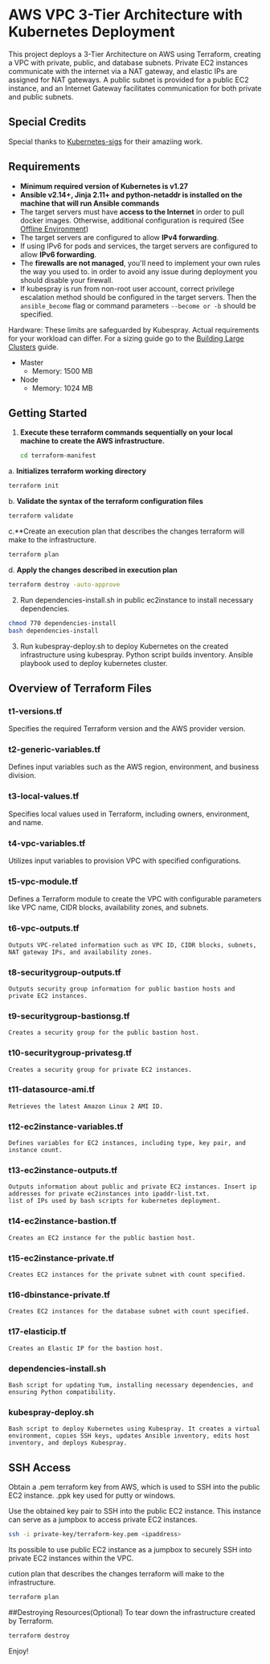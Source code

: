 # []()AWS VPC 3-Tier Architecture with Kubernetes Deployment []()

This project deploys a 3-Tier Architecture on AWS using Terraform, creating a VPC with private, public, and database subnets. Private EC2 instances communicate with the internet via a NAT gateway, and elastic IPs are assigned for NAT gateways. A public subnet is provided for a public EC2 instance, and an Internet Gateway facilitates communication for both private and public subnets.

## Special Credits

Special thanks to [Kubernetes-sigs](https://https://github.com/kubernetes-sigs) for their amaziing work.

## Requirements

- **Minimum required version of Kubernetes is v1.27**
- **Ansible v2.14+, Jinja 2.11+ and python-netaddr is installed on the machine that will run Ansible commands**
- The target servers must have **access to the Internet** in order to pull docker images. Otherwise, additional configuration is required (See [Offline Environment](docs/offline-environment.md))
- The target servers are configured to allow **IPv4 forwarding**.
- If using IPv6 for pods and services, the target servers are configured to allow **IPv6 forwarding**.
- The **firewalls are not managed**, you'll need to implement your own rules the way you used to.
    in order to avoid any issue during deployment you should disable your firewall.
- If kubespray is run from non-root user account, correct privilege escalation method
    should be configured in the target servers. Then the `ansible_become` flag
    or command parameters `--become or -b` should be specified.

Hardware:
These limits are safeguarded by Kubespray. Actual requirements for your workload can differ. For a sizing guide go to the [Building Large Clusters](https://kubernetes.io/docs/setup/cluster-large/#size-of-master-and-master-components) guide.

- Master
  - Memory: 1500 MB
- Node
  - Memory: 1024 MB


## Getting Started
1. **Execute these terraform commands sequentially on your local machine to create the AWS infrastructure.**
   ```bash
   cd terraform-manifest
   ```

a. **Initializes terraform working directory**
   ```bash
   terraform init
   ```

b. **Validate the syntax of the terraform configuration files**
   ```bash
   terraform validate
   ```

c.**Create an execution plan that describes the changes terraform will make to the infrastructure.
  ```bash
  terraform plan
  ```

d. **Apply the changes described in execution plan**
  ```bash
  terraform destroy -auto-approve
  ```


2. Run dependencies-install.sh in public ec2instance to install necessary dependencies.
  ```bash
  chmod 770 dependencies-install
  bash dependencies-install
  ```
3. Run kubespray-deploy.sh to deploy Kubernetes on the created infrastructure using kubespray.
   Python script builds inventory.
   Ansible playbook used to deploy kubernetes cluster.


## Overview of Terraform Files

### t1-versions.tf
   Specifies the required Terraform version and the AWS provider version.

### t2-generic-variables.tf
   Defines input variables such as the AWS region, environment, and business division.

### t3-local-values.tf
   Specifies local values used in Terraform, including owners, environment, and name.

### t4-vpc-variables.tf
   Utilizes input variables to provision VPC with specified configurations.

### t5-vpc-module.tf
   Defines a Terraform module to create the VPC with configurable parameters like VPC name, CIDR blocks, availability zones, and subnets.

### t6-vpc-outputs.tf
    Outputs VPC-related information such as VPC ID, CIDR blocks, subnets, NAT gateway IPs, and availability zones.

### t8-securitygroup-outputs.tf
    Outputs security group information for public bastion hosts and private EC2 instances.

### t9-securitygroup-bastionsg.tf
    Creates a security group for the public bastion host.

### t10-securitygroup-privatesg.tf
    Creates a security group for private EC2 instances.

### t11-datasource-ami.tf
    Retrieves the latest Amazon Linux 2 AMI ID.

### t12-ec2instance-variables.tf
    Defines variables for EC2 instances, including type, key pair, and instance count.

### t13-ec2instance-outputs.tf
    Outputs information about public and private EC2 instances. Insert ip addresses for private ec2instances into ipaddr-list.txt.
    list of IPs used by bash scripts for kubernetes deployment.

### t14-ec2instance-bastion.tf
    Creates an EC2 instance for the public bastion host.

### t15-ec2instance-private.tf
    Creates EC2 instances for the private subnet with count specified.

### t16-dbinstance-private.tf
    Creates EC2 instances for the database subnet with count specified.

### t17-elasticip.tf
    Creates an Elastic IP for the bastion host.

### dependencies-install.sh
    Bash script for updating Yum, installing necessary dependencies, and ensuring Python compatibility.

### kubespray-deploy.sh
    Bash script to deploy Kubernetes using Kubespray. It creates a virtual environment, copies SSH keys, updates Ansible inventory, edits host inventory, and deploys Kubespray.



## SSH Access
   Obtain a .pem terraform key from AWS, which is used to SSH into the public EC2 instance. .ppk key used for putty or windows.

   Use the obtained key pair to SSH into the public EC2 instance. This instance can serve as a jumpbox to access private EC2 instances.

   ```bash
   ssh -i private-key/terraform-key.pem <ipaddress>
   ```
   Its possible to use public EC2 instance as a jumpbox to securely SSH into private EC2 instances within the VPC.

cution plan that describes the changes terraform will make to the infrastructure.
  ```bash
  terraform plan
  ```

##Destroying Resources(Optional)
To tear down the infrastructure created by Terraform.
  ```bash
  terraform destroy
  ```

Enjoy!
